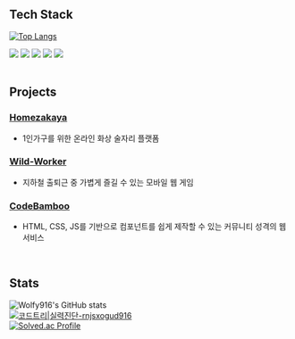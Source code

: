 ## **Tech Stack**
[![Top Langs](https://github-readme-stats.vercel.app/api/top-langs/?username=wolfy916&hide=java,python&layout=compact&theme=radical)](https://github.com/anuraghazra/github-readme-stats)
<div id="languages" style="font-size: 14px">
  <img src="https://img.shields.io/badge/html5-E34F26?style=for-the-badge&logo=html5&logoColor=white">
  <img src="https://img.shields.io/badge/css-1572B6?style=for-the-badge&logo=css3&logoColor=white">
  <img src="https://img.shields.io/badge/javascript-F7DF1E?style=for-the-badge&logo=javascript&logoColor=black">
  <img src="https://img.shields.io/badge/React.js-46CAF1?style=for-the-badge&logo=React&logoColor=white">
  <img src="https://img.shields.io/badge/Vue.js-4FC08D?style=for-the-badge&logo=Vue.js&logoColor=white">
</div>

<br>

## **Projects**
### [Homezakaya](https://github.com/wolfy916/homezakaya#homezakaya)
- 1인가구를 위한 온라인 화상 술자리 플랫폼
### [Wild-Worker](https://github.com/wolfy916/wildworker#%EC%95%BC%EC%83%9D%EC%9D%98-%EC%A7%81%EC%9E%A5%EC%9D%B8)
- 지하철 출퇴근 중 가볍게 즐길 수 있는 모바일 웹 게임
### [CodeBamboo](https://github.com/wolfy916/CodeBamboo#-code-bamboo)
- HTML, CSS, JS를 기반으로 컴포넌트를 쉽게 제작할 수 있는 커뮤니티 성격의 웹 서비스
<br>

## **Stats**
![Wolfy916's GitHub stats](https://github-readme-stats.vercel.app/api?username=wolfy916&show_icons=true&theme=radical)
<br/>
[![코드트리|실력진단-rnjsxogud916](https://banner.codetree.ai/v1/banner/rnjsxogud916)](https://www.codetree.ai/profiles/rnjsxogud916)
<br/>
[![Solved.ac Profile](http://mazassumnida.wtf/api/v2/generate_badge?boj=rnjsxogud916)](https://solved.ac/rnjsxogud916/)
